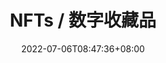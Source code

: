 ---
weight: 3
title: "NFTs / 数字收藏品"
description: ""
date: 2022-07-06T08:47:36+08:00
lastmod: 2022-07-06T08:47:36+08:00
draft: true
ico: '<svg class="icon" aria-hidden="true"><use xlink:href="#icon-wenzhang"></use></svg>'
news: ["数字收藏品","NFTs","加密艺术","数字时尚"]
hidePage: true
---